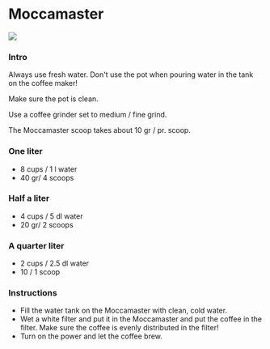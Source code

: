 
Moccamaster
===
![](https://cdn.rawgit.com/andmos/Coffee/master/img/Moccamaster.svg)

### Intro
Always use fresh water. Don't use the pot when pouring water in the tank on the coffee maker!

Make sure the pot is clean.

Use a coffee grinder set to medium / fine grind.

The Moccamaster scoop takes about 10 gr / pr. scoop.


### One liter

* 8 cups / 1 l water
* 40 gr/ 4 scoops

### Half a liter
* 4 cups / 5 dl water
* 20 gr/ 2 scoops

### A quarter liter
* 2 cups / 2.5 dl water
* 10 / 1 scoop

### Instructions

* Fill the water tank on the Moccamaster with clean, cold water.
* Wet a white filter and put it in the Moccamaster and put the coffee in the filter. Make sure the coffee is evenly distributed in the filter!
* Turn on the power and let the coffee brew.
